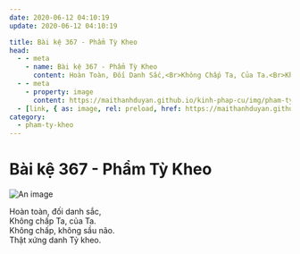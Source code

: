 ```yaml
---
date: 2020-06-12 04:10:19
update: 2020-06-12 04:10:19

title: Bài kệ 367 - Phẩm Tỳ Kheo
head:
  - - meta
    - name: Bài kệ 367 - Phẩm Tỳ Kheo
      content: Hoàn Toàn, Đối Danh Sắc,<Br>Không Chấp Ta, Của Ta.<Br>Không Chấp, Không Sầu Não.<Br>Thật Xứng Danh Tỷ Kheo.<Br>
  - - meta
    - property: image
      content: https://maithanhduyan.github.io/kinh-phap-cu/img/pham-ty-kheo/pham-ty-kheo-367.jpg
  - [link, { as: image, rel: preload, href: https://maithanhduyan.github.io/kinh-phap-cu/img/pham-ty-kheo/pham-ty-kheo-367.jpg }]
category:
  - pham-ty-kheo
---
```


# Bài kệ 367 - Phẩm Tỳ Kheo

![An image](/img/pham-ty-kheo/pham-ty-kheo-367.jpg)

Hoàn toàn, đối danh sắc,<br>Không chấp Ta, của Ta.<br>Không chấp, không sầu não.<br>Thật xứng danh Tỷ kheo.<br>
